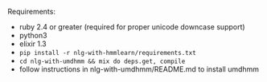 Requirements:

* ruby 2.4 or greater (required for proper unicode downcase support)
* python3
* elixir 1.3
* `pip install -r nlg-with-hmmlearn/requirements.txt`
* `cd nlg-with-umdhmm && mix do deps.get, compile`
* follow instructions in nlg-with-umdhmm/README.md to install umdhmm

